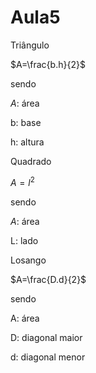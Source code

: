 # Aula5

Triângulo

$A=\frac{b.h}{2}$

sendo


$A$: área 

b: base

h: altura


Quadrado 


$A=l^{2}$


sendo


$A$: área 


L: lado


Losango

$A=\frac{D.d}{2}$


sendo

A: área 

D: diagonal maior

d: diagonal menor

